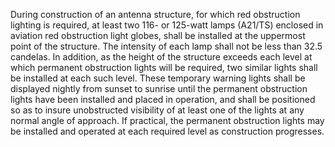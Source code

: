 During construction of an antenna structure, for which red obstruction lighting is required, at least two 116- or 125-watt lamps (A21/TS) enclosed in aviation red obstruction light globes, shall be installed at the uppermost point of the structure. The intensity of each lamp shall not be less than 32.5 candelas. In addition, as the height of the structure exceeds each level at which permanent obstruction lights will be required, two similar lights shall be installed at each such level. These temporary warning lights shall be displayed nightly from sunset to sunrise until the permanent obstruction lights have been installed and placed in operation, and shall be positioned so as to insure unobstructed visibility of at least one of the lights at any normal angle of approach. If practical, the permanent obstruction lights may be installed and operated at each required level as construction progresses.

